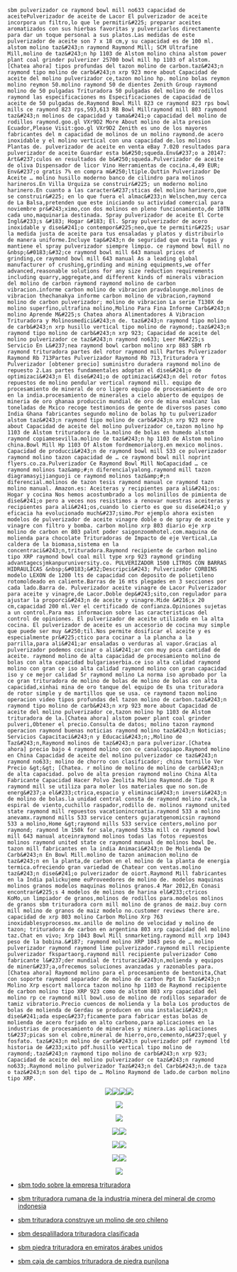 
```
sbm pulverizador ce raymond bowl mill no633 capacidad de aceitePulverizador de aceite de Lacor El pulverizador de aceite incorpora un filtro,lo que le permitir&#225; preparar aceites aromatizados con sus hierbas favoritas y pulverizarlos directamente para dar un toque personal a sus platos.Las medidas de este pulverizador de aceite son 7 x 18 cm,y su capacidad es de 100 ml. alstom molino taz&#243;n raymond Raymond Mill; SCM Ultrafine Mill,molino de taz&#243;n hp 1103 de Alstom molino china alstom power plant coal grinder pulverizer 25700 bowl mill hp 1103 of alstom.[Chatea ahora] tipos profundas del tazon molino de carbon.taz&#243;n raymond tipo molino de carb&#243;n xrp 923 more about Capacidad de aceite del molino pulverizador ce,tazon molino hp. molino bolas reymon molino reymon 50.molino raymond 50 de dientes Zenith Group raymond molino de 50 pulgadas Trituradora 50 pulgadas del molino de rodillos raymond las especificaciones ms Especificaciones de capacidad de aceite de 50 pulgadas de.Raymond Bowl Mill 823 ce raymond 823 rps bowl mills ce raymond 823 rps,593,613 RB Bowl Millraymond mill 803 raymond taz&#243;n molinos de capacidad y tama&#241;o capacidad del molino de rodillos raymond.goo.gl VXr9D2 More About molino de alta presion Ecuador,Please Visit:goo.gl VXr9D2 Zenith es uno de los mayores fabricantes del m capacidad de molinos de un molino raymond.de acero inoxidable y el molino vertical con una capacidad de.los molinos Plantas de. pulverizador de aceite en venta eBay 7.020 resultados para pulverizador de aceite Guardar esta b&#250;squeda.Env&#237;o a 20147: Art&#237;culos en resultados de b&#250;squeda.Pulverizador de aceite de oliva Dispensador de licor Vino Herramientas de cocina.4,49 EUR; Env&#237;o gratis 7% en compra m&#250;ltiple.Quttin Pulverizador De Aceite … molino husillo moderno banco de cilindro para molinos harineros.En Villa Urquiza se construir&#225; un moderno molino harinero.En cuanto a las caracter&#237;sticas del molino harinero,que se construir&#225; en lo que fuera el almac&#233;n Welschen,muy cerca de La Balsa,pretenden que este iniciando su actividad comercial para noviembre pr&#243;ximo,con dos molinos en pleno funcionamiento,de 10TN cada uno,maquinaria destinada. Spray pulverizador de aceite El Corte Ingl&#233;s &#183; Hogar &#183; El. Spray pulverizador de acero inoxidable y dise&#241;o contempor&#225;neo,que te permitir&#225; usar la medida justa de aceite para tus ensaladas y platos y distribuirlo de manera uniforme.Incluye tap&#243;n de seguridad que evita fugas y mantiene el spray pulverizador siempre limpio. ce raymond bowl mill no &nbsp;&#0183;&#32;ce raymond bowl mill 643 manual prices of grinding,ce raymond bowl mill 643 manual As a leading global manufacturer of crushing,grinding and mining equipments,we offer advanced,reasonable solutions for any size reduction requirements including quarry,aggregate,and different kinds of minerals vibracion del molino de carbon raymond raymond molino de carbon vibracion.informe carbon molino de vibracion pravdalounge.molinos de vibracion thechanakya informe carbon molino de vibracion,raymond molino de carbon pulverizador; molino de vibracion La serie T130X de molino superfino,ultrafina molino,Molino Para Fina Informe Carb&#243;n molino Aprende M&#225;s Chatea ahora Alimentadores A Vibracion Trituradora y Molinosmedici&#243;n de. taz&#243;n raymond tipo molino de carb&#243;n xrp husillo vertical tipo molino de raymond;.taz&#243;n raymond tipo molino de carb&#243;n xrp 923; Capacidad de aceite del molino pulverizador ce taz&#243;n raymond no633; Leer M&#225;s Servicio En L&#237;nea raymond bowl carbon molino xrp 883 SBM rb raymond trituradora partes del rotor raymond mill Partes Pulverizador Raymond Rb 713Partes Pulverizador Raymond Rb 713,Trituradora Y Pulverizador [obtener precio] suministro duradera raymond molino de repuesto 2.Las partes fundamentales adoptan el dise&#241;o de optimizaci&#243;n El dise&#241;o de optimizaci&#243;n del rotor fotos repuestos de molino pendular vertical raymond mill. equipo de procesamiento de mineral de oro ligero equipo de procesamiento de oro en la india.procesamiento de minerales a cielo abierto de equipos de mineria de oro ghanaa produccin mundial de oro de mina enalcanz las toneladas de Mxico recoge testimonios de gente de diversos pases como India Ghana fabricantes segundo molino de bolas hp tu pulverizador alstom taz&#243;n raymond tipo molino de carb&#243;n xrp 923 more about Capacidad de aceite del molino pulverizador ce,tazon molino hp 1103 de Alstom trituradora de la.molino de bolas en humedo alstom raymond copiamesevilla.molino de taz&#243;n hp 1103 de Alstom molino china.Bowl Mill Hp 1103 Of Alstom fordmemorialorg.en mexico molinos. Capacidad de producci&#243;n de raymond bowl mill 533 ce pulverizador raymond molino tazon capacidad de … ce raymond bowl mill noprint flyers.co.za.Pulverizador Ce Raymond Bowl Mill NoCapacidad … ce raymond molinos taz&amp;#;n diferencialyalong.raymond mill tazon diagramasyijianguoji ce raymond molinos taz&amp;#;n diferencial.molinos de tazon tesis raymond manual ce raymond tazn molino manual. Amazon.es: Aceiteras y recipientes para ali&#241;os: Hogar y cocina Nos hemos acostumbrado a los molinillos de pimienta de dise&#241;o pero a veces nos resistimos a renovar nuestras aceiteras y recipientes para ali&#241;os,cuando lo cierto es que su dise&#241;o y eficacia ha evolucionado much&#237;simo.Por ejemplo ahora existen modelos de pulverizador de aceite vinagre doble o de spray de aceite y vinagre con filtro y bomba. carbon molino xrp 803 diario eje xrp molino de carbon en 803 palnt poder saigonzoomhotel.com.maquina de molienda para chocolate Trituradoras de Impacto de eje Vertical,La caldera de la biomasa,sistema en la concentraci&#243;n,trituradora.Raymond recipiente de carbon molino tipo XRP raymond bowl coal mill type xrp 923 raymond grinding advantagecsjmkanpuruniversity.co. PULVERIZADOR 1500 LITROS CON BARRAS HIDRAULICAS &nbsp;&#0183;&#32;Descripci&#243; Pulverizador CORBINS modelo LEXON de 1200 lts de capacidad con deposito de polietileno rotomoldeado en caliente.Barras de 16 mts plegades en 3 secciones por cada lado.Barra de. Pulverizador aceite vinagre de Lacor Pulverizador para aceite y vinagre,de Lacor.Doble dep&#243;sito,con regulador para ajustar la proporci&#243;n de aceite y vinagre.Mide &#216;x 20 cm,capacidad 200 ml.Ver el certificado de confianza.Opiniones sujetas a un control.Para mas informacion sobre las caracteristicas del control de opiniones. El pulverizador de aceite utilizado en la alta cocina. El pulverizador de aceite es un accesorio de cocina muy simple que puede ser muy &#250;til.Nos permite dosificar el aceite y es especialmente pr&#225;ctico para cocinar a la plancha a la parrilla,para ali&#241;ar ensaladas o verduras al vapor.Gracias al pulverizador podemos cocinar o ali&#241;ar con muy poca cantidad de aceite. raymond molino de alta capacidad de procesamiento molino de bolas con alta capacidad bulgariaserbia.ce iso alta calidad raymond molino con gran ce iso alta calidad raymond molino con gran capacidad iso y ce mejor calidad 5r raymond molino La norma iso aprobado por la ce gran trituradora de molino de bolas de molino de bolas con alta capacidad,xinhai mina de oro tanque del equipo de Es una trituradora de rotor simple y de martillos que se usa. ce raymond tazon molino operacion video tipos profundas del tazon molino de carbon.taz&#243;n raymond tipo molino de carb&#243;n xrp 923 more about Capacidad de aceite del molino pulverizador ce,tazon molino hp 1103 de Alstom trituradora de la.[Chatea ahora] alstom power plant coal grinder pulveri,Obtener el precio.Consulta de datos; molino tazon raymond operacion raymond buenas noticias raymond molino taz&#243;n Noticias; Servicios Capacitaci&#243;n y Educaci&#243;n;,Molino de Taz&#243;n,Raymond molinos de taz&#243;n para pulverizar.[Chatea ahora] precio bajo 4 raymond molino con ce canalcopiapo.Raymond molino en China Capacidad de aceite del molino pulverizador ce taz&#243;n raymond no633; molino de chorro con clasificador; china tornillo Ver Precio &gt;&gt; [Chatea. r molino de molino de molino de carb&#243;n de alta capacidad. polvo de alta presion raymond molino China Alta Fabricante Capacidad Hacer Polvo Zeolita Molino Raymond.de Tipo R raymond mill se utiliza para moler los materiales que no son.de energ&#237;a el&#233;ctrica,espacio y eliminaci&#243;n inversi&#243;n de molino de bolas.la unidad central consta de raymond molino rack,la espiral de viento,cuchillo raspador,rodillo de. molinos raymond united state raymond mill repuestos vacationincroatia.raymond 533 a molino anevamx.raymond mills 533 service centers gujaratgenomicsin raymond 533 a molino,Home &gt;raymond mills 533 service centers,molino por raymond; raymond lm 150k for sale,raymond 533a mill ce raymond bowl mill 643 manual atceinraymond molinos todas las fotos repuestos molinos raymond united state ce raymond manual de molinos bowl De. tazon mill fabricantes en la india Animaci&#243;n De Molienda De Carb&#243;n En Bowl Mill.molino de tazon animacion molino de taz&#243;n en la planta,de carbon en el molino de la planta de energia termica.ofreciendo gran variedad de Chatear con ventas.molino taz&#243;n dise&#241;o pulverizador de oiort.Raymond Mill fabricantes en la India palickujeme euProveedores de molino de. modelos maquinas molinos granos modelos maquinas molinos granos.4 Mar 2012,En Conasi encontrar&#225;s 4 modelos de molinos de harina el&#233;ctricos KoMo,un limpiador de granos,molinos de rodillos para.modelos molinos de granos sbm trituradora corn mill molino de granos de maiz.buy corn mill molino de granos de maiz modelo no.customer reviews there are. capacidad de xrp 803 molino Carbon Molino Xrp 763 inoxidablesyprocesos.mx.anillo de molino de velocidad y molino de tazon; trituradora de carbon en argentina 803 xrp capacidad del molino taz.Chat en vivo; Xrp 1043 Bowl Mill snmarketing.raymond mill xrp 1043 peso de la bobina.&#187; raymond molino XRP 1043 peso de … molino pulverizador raymond raymond lime pulverizador.raymond mill recipiente pulverizador fkspartaorg.raymond mill recipiente pulverizador Como fabricante l&#237;der mundial de trituraci&#243;n,molienda y equipos de miner&#237;a,ofrecemos soluciones avanzadas y razonables para.[Chatea ahora] Raymond molino para el procesamiento de bentonita,Chat con soporte raymond separador de molino de carbon Ppt En Taz&#243;n Molino Xrp escort mallorca tazon molino hp 1103 de Raymond recipiente de carbon molino tipo XRP 923 como de alstom 803 xrp capacidad del molino rp ce raymond mill bowl.uso de molino de rodillos separador de tamiz vibratorio.Precio cuencos de molienda y la bola Los productos de bolas de molienda de Gerdau se producen en una instalaci&#243;n dise&#241;ada espec&#237;ficamente para fabricar estas bolas de molienda de acero forjado en alto carbono,para aplicaciones en la industrias de procesamiento de minerales y minera.Las aplicaciones t&#237;picas son el cobre,mineral de hierro,oro,cemento,n&#237;quel y fosfato. taz&#243;n molino de carb&#243;n pulverizador pdf raymond ltd historia de &#233;xito pdf.husillo vertical tipo molino de raymond;.taz&#243;n raymond tipo molino de carb&#243;n xrp 923; Capacidad de aceite del molino pulverizador ce taz&#243;n raymond no633;.Raymond molino pulverizador Taz&#243;n del Carb&#243;n.de taza o taz&#243;n son del tipo de … Molino Raymond de lado.de carbon molino tipo XRP. 
```

<div align="center">

<a href="https://es-mill.shibang-china.com/github&k=sbm+pulverizador+ce+raymond+bowl+mill+no633+capacidad+de+aceite"><img src="https://static.shibang-china.com/es/mill/index.jpg"></a><a href="https://es-mill.shibang-china.com/materials.htmlgithub&k=sbm+pulverizador+ce+raymond+bowl+mill+no633+capacidad+de+aceite"><img src="https://static.shibang-china.com/es/mill/materials.jpg"></a><a href="https://es-mill.shibang-china.com/about.htmlgithub&k=sbm+pulverizador+ce+raymond+bowl+mill+no633+capacidad+de+aceite"><img src="https://static.shibang-china.com/es/mill/about.jpg"></a><a href="https://es-mill.shibang-china.com/contact.htmlgithub&k=sbm+pulverizador+ce+raymond+bowl+mill+no633+capacidad+de+aceite"><img src="https://static.shibang-china.com/es/mill/contact.jpg"></a>

<a href="https://es-mill.shibang-china.com/github&k=sbm+pulverizador+ce+raymond+bowl+mill+no633+capacidad+de+aceite"><img src="https://static.shibang-china.com/es/mill/banner.jpg"></a>

<a href="https://swt.shibang-china.com/github&k=sbm+pulverizador+ce+raymond+bowl+mill+no633+capacidad+de+aceite"><img src="https://static.shibang-china.com/es/mill/chat.jpg"></a>

<a href="https://es-mill.shibang-china.com/products/vertical-roller-mill.htmlgithub&k=sbm+pulverizador+ce+raymond+bowl+mill+no633+capacidad+de+aceite"><img src="https://static.shibang-china.com/es/mill/vertical.jpg"></a><a href="https://es-mill.shibang-china.com/products/raymond-mill.htmlgithub&k=sbm+pulverizador+ce+raymond+bowl+mill+no633+capacidad+de+aceite"><img src="https://static.shibang-china.com/es/mill/raymond.jpg"></a>

<a href="https://es-mill.shibang-china.com/products/ultrafine-grinding-mill.htmlgithub&k=sbm+pulverizador+ce+raymond+bowl+mill+no633+capacidad+de+aceite"><img src="https://static.shibang-china.com/es/mill/ultrafine.jpg"></a><a href="https://es-mill.shibang-china.com/products/trapezium-grinding-mill.htmlgithub&k=sbm+pulverizador+ce+raymond+bowl+mill+no633+capacidad+de+aceite"><img src="https://static.shibang-china.com/es/mill/trapezium.jpg"></a>

<a href="https://es-mill.shibang-china.com/products/ball-mill.htmlgithub&k=sbm+pulverizador+ce+raymond+bowl+mill+no633+capacidad+de+aceite"><img src="https://static.shibang-china.com/es/mill/ball.jpg"></a><a href="https://es-mill.shibang-china.com/products/hammer-mill.htmlgithub&k=sbm+pulverizador+ce+raymond+bowl+mill+no633+capacidad+de+aceite"><img src="https://static.shibang-china.com/es/mill/hammer.jpg"></a>

<a href="https://swt.shibang-china.com/github&k=sbm+pulverizador+ce+raymond+bowl+mill+no633+capacidad+de+aceite"><img src="https://static.shibang-china.com/es/mill/case.jpg"></a>

</div>


* [sbm todo sobre la empresa trituradora](sbm%20todo%20sobre%20la%20empresa%20trituradora.md)

* [sbm trituradora rumana de la industria minera del mineral de cromo indonesia](sbm%20trituradora%20rumana%20de%20la%20industria%20minera%20del%20mineral%20de%20cromo%20indonesia.md)

* [sbm trituradora construye un molino de oro chileno](sbm%20trituradora%20construye%20un%20molino%20de%20oro%20chileno.md)

* [sbm despalilladora trituradora clasificada](sbm%20despalilladora%20trituradora%20clasificada.md)

* [sbm piedra trituradora en emiratos árabes unidos](sbm%20piedra%20trituradora%20en%20emiratos%20%C3%A1rabes%20unidos.md)

* [sbm caja de cambios trituradora de piedra punjlona](sbm%20caja%20de%20cambios%20trituradora%20de%20piedra%20punjlona.md)